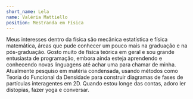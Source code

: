 ```yaml
---
short_name: Lela
name: Valéria Mattiello
position: Mestranda em Física 
---
```



Meus interesses dentro da física são mecânica estatística e física matemática, 
áreas que pude conhecer um pouco mais na graduação e na pós-graduação. 
Gosto muito de física teórica em geral e sou grande entusiasta de programação, 
embora ainda esteja aprendendo e conhecendo novas linguagens até achar uma para chamar de minha.
Atualmente pesquiso em matéria condensada, usando métodos como Teoria do Funcional da Densidade para construir 
diagramas de fases de partículas interagentes em 2D. Quando estou longe das contas, adoro ler distopias,
fazer yoga e conversar.
